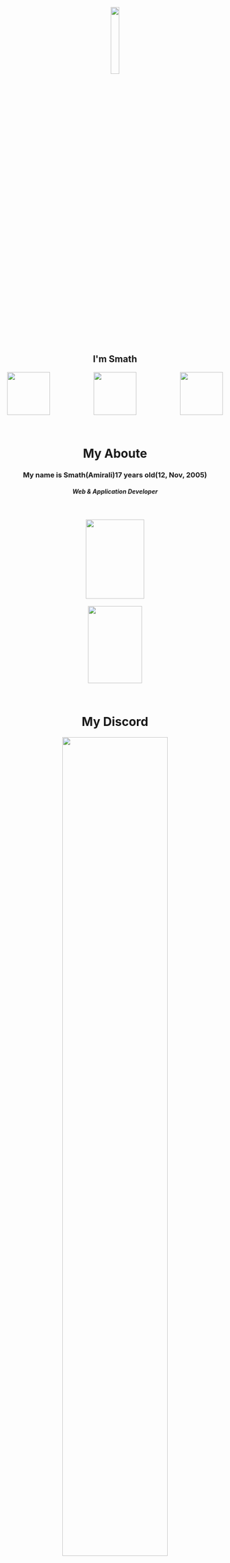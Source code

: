 <div align="center">
<img src="https://cdn.discordapp.com/attachments/1055448903752876072/1065385342913495040/12bbadd4c9b42706af74872809e27cc6.png" align="center" width"40" style="height: 20%" />
<h2>I'm Smath</h2>
</div>
<div align="left">
<a href="https://instagram.com/smath_org"><img src="https://cdn.discordapp.com/attachments/1043156910213431306/1067189862740013177/instagram.png" align="left" width="100" style="hight: 40%"/><a/>
</div>
<div align="right">
<a href="mailto:amiralismath@gmail.com"><img src="https://cdn.discordapp.com/attachments/1043156910213431306/1067189473043042304/Gmail.png" align="right" width="100" style="hight: 40%"/><a/>
</div>
<div align="center">
<a href="https://discord.gg/moonteam"><img src="https://cdn.discordapp.com/attachments/1043156910213431306/1067188909265653800/Discord.png" align="center" width="100" style="hight: 40%"/><a/>
</div><br/><br/>
<div align="center">
<h1>My Aboute</h1>
<h3>My name is Smath(Amirali)17 years old(12, Nov, 2005)</h3>
<h5>Web & Application Developer</h5>
<br/><br/>
<div align="center"><img src="https://github-readme-stats.vercel.app/api?username=Amir-Smath&theme=swift" align="center" height="185p" style="width: 52%" /></div>
</div><br/>
<div align="center"><img src="https://github-readme-stats.vercel.app/api/top-langs/?username=Amir-Smath&theme=swift" align="center" height="180p" style="width: 50%" /></div>
<br/><br/>
<div align="center">
</div>
<div align="center">
<h1>My Discord</h1>
<img src="https://cdn.discordapp.com/attachments/1043156910213431306/1067179181626105987/MyDiscord.png" style="width: 70%" />    
</div><br/><br/>
<div align="center">
<h1>My Skills</h1><br/>
<img src="https://cdn.discordapp.com/attachments/1043156910213431306/1067418679396024340/C.png" style="width: 35%" />
<img src="https://cdn.discordapp.com/attachments/1043156910213431306/1067418677810573412/C.png" style="width: 35%" />
<img src="https://cdn.discordapp.com/attachments/1043156910213431306/1067418678309695548/Html.png" style="width: 35%" />
<img src="https://cdn.discordapp.com/attachments/1043156910213431306/1067418678079000576/Css.png" style="width: 35%" />
<img src="https://cdn.discordapp.com/attachments/1043156910213431306/1067418678578122783/JavaScript.png" style="width: 35%" />
<img src="https://cdn.discordapp.com/attachments/1043156910213431306/1067418678976589834/TypeScript.png" style="width: 35%" />
<img src="https://cdn.discordapp.com/attachments/1043156910213431306/1067418678783655978/ReScript.png" style="width: 35%" />
<img src="https://cdn.discordapp.com/attachments/1043156910213431306/1067418679161131069/Arduino.png" style="width: 35%" />
</div>

